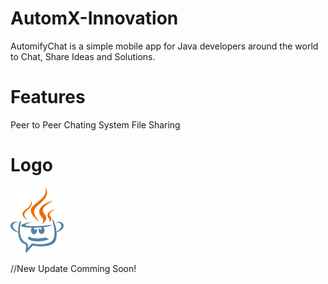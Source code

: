 # AutomX-Innovation
AutomifyChat is a simple mobile app for Java developers around the world to Chat, Share Ideas and Solutions.

# Features
Peer to Peer Chating System
File Sharing


# Logo
![automifychat logo](images/logo.png)

//New Update Comming Soon!
